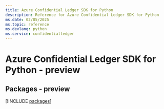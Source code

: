 ```yaml
---
title: Azure Confidential Ledger SDK for Python
description: Reference for Azure Confidential Ledger SDK for Python
ms.date: 02/05/2025
ms.topic: reference
ms.devlang: python
ms.service: confidentialledger
---
```

# Azure Confidential Ledger SDK for Python - preview
## Packages - preview
[!INCLUDE [packages](confidential-ledger-index.md)]